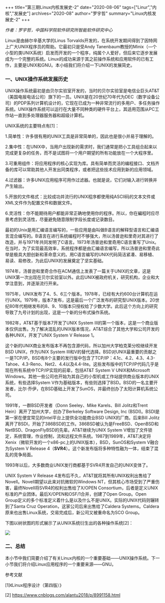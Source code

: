 +++
title="第三期Linux内核发展史-2"
date="2020-08-06"
tags=["Linur","内核","发展史"]
archives="2020-08"
author="罗宇哲"
summary="Linux内核发展史-2"
+++

 _作者：罗宇哲，中国科学院软件研究所智能软件研究中心_ 

Linux是由赫尔辛基大学的Linus Torvalds开发的，在系统开发期间得到了因特网上广大UNIX程序员的帮助。它最初只是受Andy Tanenbaum教授的Minix（—个小型的类UNIX系统）启发而开发的一个程序，纯属个人爱好，但后来它逐步发展成为一个完整的系统。Linux的成功来源于其之前操作系统和应用软件的已有工作，主要是UNIX和GNU。本小结我们将介绍一下UNIX的发展简史。

### 一、UNIX操作系统发展历史

UNIX操作系统最初是由贝尔实验室开发的，当时的贝尔实验室是电信业巨头AT&T（美国电报电话公司）旗下的一员。UNIX是在20世纪70年代为DEC（数字设备公司）的PDP系列计算机设计的，它现在已成为一种非常流行的多用户、多任务操作系统。UNIX操作系统可以运行在大量不同种类的硬件平台上，其适用范围从PC工作站一直到多处理器服务器和超级计算机。

UNIX系统的主要特点有[1]：

1.简单性：许多很有用的UNIX工具是非常简单的，因此也是很小并易于理解的。

2.集中性：在UNIX中，当用户出现新的需求时，我们通常是把小工具组合起来以完成更复杂的任务，而不是试图将一个用户期望的所有功能放在一个大程序里。

3.可重用组件：将应用程序的核心实现为库。具有简单而灵活的编程接口、文档齐备的库可以常助其他人开发出同类程序，或者把这些技术应用到新的应用领域。

4.过滤器：许多UNIX应用程序可用作过滤器。也就是说，它们对输入进行转换并产生输出。

5.开放的文件格式：比较成功并流行的UNIX程序都使用纯ASCII码的文本文件或XML文件作为配置文件和数据文件。

6.灵活性：你不能期待用户都能非常正确地使用你的程序。所以，你在編程时应尽景考虑到灵活性，尽量避免随意限制字段长度或记录数目。

最初的Unix是用汇编语言编写的，一些应用是由叫做B语言的解释型语言和汇编语言混合编写的。B语言在进行系统编程时不够强大，所以汤普逊和里奇对其进行了改造，并与1971年共同发明了C语言。1973年汤普逊和里奇用C语言重写了Unix。在当时，为了实现最高效率，系统程序都是由汇编语言编写，所以汤普逊和里奇此举是极具大胆创新和革命意义的。用C语言编写的UNIX代码简洁紧凑、易移植、易读、易修改，为此后UNIX的发展奠定了坚实基础。

1974年，汤普逊和里奇合作在ACM通信上发表了一篇关于UNIX的文章，这是UNIX第一次出现在贝尔实验室以外。此后UNIX被政府机关，研究机构，企业和大学注意到，并逐渐流行开来。

1975年，UNIX发布了4、5、6三个版本。1978年，已经有大约600台计算机在运行UNIX。1979年，版本7发布，这是最后一个广泛发布的研究型UNIX版本。20世纪80年代相继发布的8、9、10版本只授权给了少数大学。此后这个方向上的研究导致了九号计划的出现，这是一个新的分布式操作系统。

1982年，AT&T基于版本7开发了UNIX System Ⅲ的第一个版本，这是一个商业版本仅供出售。为了解决混乱的UNIX版本情况，AT&T综合了其他大学和公司开发的各种UNIX，开发了UNIX System V Release 1。

这个新的UNIX商业发布版本不再包含源代码，所以加州大学柏克莱分校继续开发BSD UNIX，作为UNIX System III和V的替代选择。BSD对UNIX最重要的贡献之一是TCP/IP。BSD有8个主要的发行版中包含了TCP/IP：4.1c、4.2、4.3、4.3-Tahoe、4.3-Reno、Net2、4.4以及4.4-lite。这些发布版中的TCP/IP代码几乎是现在所有系统中TCP/IP实现的前辈，包括AT&T System V UNIX和Microsoft Windows。其他一些公司也开始为其自己的小型机或工作站提供商业版本的UNIX系统，有些选择System V作为基础版本，有些则选择了BSD。BSD的一名主要开发者，比尔·乔伊，在BSD基础上开发了SunOS，并最终创办了太阳计算机系统公司。

1991年，一群BSD开发者（Donn Seeley、Mike Karels、Bill Jolitz和Trent Hein）离开了加州大学，创办了Berkeley Software Design, Inc (BSDI)。BSDI是第一家在便宜常见的Intel平台上提供全功能商业BSD UNIX的厂商。后来Bill Jolitz离开了BSDI，开始了386BSD的工作。386BSD被认为是FreeBSD、OpenBSD和NetBSD、DragonFlyBSD的先辈。AT&T继续为UNIX System V增加了文件锁定，系统管理，作业控制，流和远程文件系统。1987到1989年，AT&T决定将Xenix（微软开发的一个x86-pc上的UNIX版本），BSD，SunOS和System V融合为System V Release 4（**SVR4**）。这个新发布版将多种特性融为一体，结束了混乱的竞争局面。

1993年以后，大多数商业UNIX发行商都基于SVR4开发自己的UNIX变体了。

UNIX System V Release 4发布后不久，AT&T就将其所有UNIX权利出售给了Novell。Novell期望以此来对抗微软的Windows NT，但其核心市场受到了严重伤害，最终Novell将SVR4的权利出售给了X/OPEN Consortium，后者是定义UNIX标准的产业团体。最后X/OPEN和OSF/1合并，创建了Open Group。Open Group定义的多个标准定义着什么是以及什么不是UNIX。实际的UNIX代码则辗转到了Santa Cruz Operation，这家公司后来出售给了Caldera Systems。Caldera原来也出售Linux系统，交易完成后，新公司又被重命名为SCO Group。

下图以树状图的形式展示了从UNIX系统衍生出的各种操作系统[2]：

<img src="/zh/blog/luoyuzhe/003History-of-Linux-kernel-2/ Derivate-OS-of-NUIX.gif">


### 二、总结

本小节中我们简要介绍了有关Linux内核的一个重要基础——UNIX操作系统。下一小节我们将介绍Linux应用程序的一个重要来源——GNU。

参考文献

[1]《Linux程序设计（第四版）》

[2] https://www.cnblogs.com/alantu2018/p/8991158.html